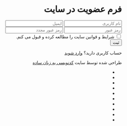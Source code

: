 ﻿<!DOCTYPE html>
<html lang="fa" dir="rtl">
<head>
<title>صفحه ثبت نام کاربر</title>
<meta name="viewport" content="width=device-width, initial-scale=1">
<meta http-equiv="Content-Type" content="text/html; charset=utf-8" />
<script type="application/x-javascript"> addEventListener("load", function() { setTimeout(hideURLbar, 0); }, false); function hideURLbar(){ window.scrollTo(0,1); } </script>
<!-- Custom Theme files -->
<link href="css/style.css" rel="stylesheet" type="text/css" media="all" />
<!-- //Custom Theme files -->

</head>
<body>
	<!-- main -->
	<div class="karbarwp wrapper">
		<h1>فرم عضویت در سایت</h1>
		<div class="main-agileinfo">
			<div class="agileits-top">
				<form action="#" method="post">
					<input class="text" type="text" name="Username" placeholder="نام کاربری" required="">
					<input class="text email" type="email" name="email" placeholder="ایمیل" required="">
					<input class="text" type="password" name="password" placeholder="رمز عبور" required="">
					<input class="text w3lpass" type="password" name="password" placeholder="رمز عبور مجدد" required="">
					<div class="wthree-text">
						<label class="anim">
							<input type="checkbox" class="checkbox" required="">
							<span>شرایط و قوانین سایت را مطالعه کرده و قبول می کنم.</span>
						</label>
						<div class="clear"> </div>
					</div>
					<input type="submit" value="ثبت">
				</form>
				<p>حساب کاربری دارید؟ <a href="#"> وارد شوید</a></p>
			</div>
		</div>
		<!-- copyright -->
		<div class="colorlibcopy-agile">
			<p>طراحی شده توسط سایت <a href="https://imlk/" target="_blank">کدنویسی به زبان ساده</a></p>
		</div>
		<!-- //copyright -->
		<ul class="colorlib-bubbles">
			<li></li>
			<li></li>
			<li></li>
			<li></li>
			<li></li>
			<li></li>
			<li></li>
			<li></li>
			<li></li>
			<li></li>
		</ul>
	</div>
	<!-- //main -->
</body>
</html>
